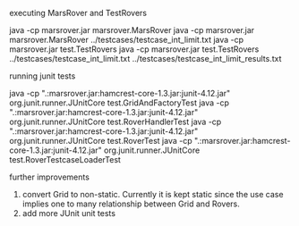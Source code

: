 executing MarsRover and TestRovers 

java -cp marsrover.jar marsrover.MarsRover
java -cp marsrover.jar marsrover.MarsRover ../testcases/testcase_int_limit.txt
java -cp marsrover.jar test.TestRovers
java -cp marsrover.jar test.TestRovers ../testcases/testcase_int_limit.txt ../testcases/testcase_int_limit_results.txt 

running junit tests

java -cp ".:marsrover.jar:hamcrest-core-1.3.jar:junit-4.12.jar" org.junit.runner.JUnitCore test.GridAndFactoryTest
java -cp ".:marsrover.jar:hamcrest-core-1.3.jar:junit-4.12.jar" org.junit.runner.JUnitCore test.RoverHandlerTest
java -cp ".:marsrover.jar:hamcrest-core-1.3.jar:junit-4.12.jar" org.junit.runner.JUnitCore test.RoverTest
java -cp ".:marsrover.jar:hamcrest-core-1.3.jar:junit-4.12.jar" org.junit.runner.JUnitCore test.RoverTestcaseLoaderTest

further improvements 

1. convert Grid to non-static. Currently it is kept static since the use case 
	implies one to many relationship between Grid and Rovers.
2. add more JUnit unit tests   